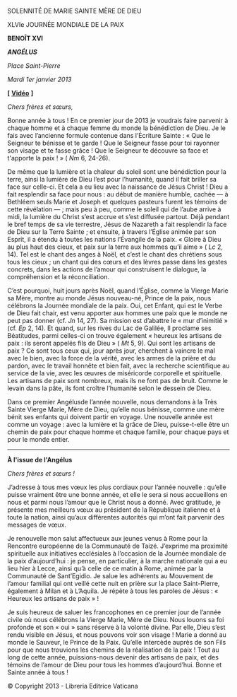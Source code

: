SOLENNITÉ DE MARIE SAINTE MÈRE DE DIEU

XLVIe JOURNÉE MONDIALE DE LA PAIX

**BENOÎT XVI**

***ANGÉLUS***

*Place Saint-Pierre*

*Mardi 1er janvier 2013*

**[** **[Vidéo](https://www.youtube.com/watch?v=VR4k8udKiKI&list=PLC9tK3J1RlaZGkT-qS3F021VSzUv-YuwO&index=9&ab_channel=TheVatican-Archive)** **]**

*Chers frères et sœurs,*

Bonne année à tous ! En ce premier jour de 2013 je voudrais faire parvenir à chaque homme et à chaque femme du monde la bénédiction de Dieu. Je le fais avec l’ancienne formule contenue dans l’Écriture Sainte : « Que le Seigneur te bénisse et te garde ! Que le Seigneur fasse pour toi rayonner son visage et te fasse grâce ! Que le Seigneur te découvre sa face et t'apporte la paix ! » ( *Nm* 6, 24-26).

De même que la lumière et la chaleur du soleil sont une bénédiction pour la terre, ainsi la lumière de Dieu l’est pour l’humanité, quand il fait briller sa face sur celle-ci. Et cela a eu lieu avec la naissance de Jésus Christ ! Dieu a fait resplendir sa face pour nous : au début de manière humble, cachée — à Bethléem seuls Marie et Joseph et quelques pasteurs furent les témoins de cette révélation — ; mais peu à peu, comme le soleil qui de l’aube arrive à midi, la lumière du Christ s’est accrue et s’est diffusée partout. Déjà pendant le bref temps de sa vie terrestre, Jésus de Nazareth a fait resplendir la face de Dieu sur la Terre Sainte ; et ensuite, à travers l’Église animée par son Esprit, il a étendu à toutes les nations l’Évangile de la paix. « Gloire à Dieu au plus haut des cieux, et paix sur la terre aux hommes qu’il aime » ( *Lc* 2, 14). Tel est le chant des anges à Noël, et c’est le chant des chrétiens sous tous les cieux ; un chant qui des cœurs et des lèvres passe dans les gestes concrets, dans les actions de l’amour qui construisent le dialogue, la compréhension et la réconciliation.

C’est pourquoi, huit jours après Noël, quand l’Église, comme la Vierge Marie sa Mère, montre au monde Jésus nouveau-né, Prince de la paix, nous célébrons la Journée mondiale de la paix. Oui, cet Enfant, qui est le Verbe de Dieu fait chair, est venu apporter aux hommes une paix que le monde ne peut pas donner (cf. *Jn* 14, 27). Sa mission est d’abattre le « mur d’inimitié » (cf. *Ep* 2, 14). Et quand, sur les rives du Lac de Galilée, Il proclame ses Béatitudes, parmi celles-ci on trouve également « heureux les artisans de paix : ils seront appelés fils de Dieu » ( *Mt* 5, 9). Qui sont les artisans de paix ? Ce sont tous ceux qui, jour après jour, cherchent à vaincre le mal avec le bien, avec la force de la vérité, avec les armes de la prière et du pardon, avec le travail honnête et bien fait, avec la recherche scientifique au service de la vie, avec les œuvres de miséricorde corporelle et spirituelle. Les artisans de paix sont nombreux, mais ils ne font pas de bruit. Comme le levain dans la pâte, ils font croître l’humanité selon le dessein de Dieu.

Dans ce premier Angélusde l’année nouvelle, nous demandons à la Très Sainte Vierge Marie, Mère de Dieu, qu’elle nous bénisse, comme une mère bénit ses enfants qui doivent partir en voyage. Une nouvelle année est comme un voyage : avec la lumière et la grâce de Dieu, puisse-t-elle être un chemin de paix pour chaque homme et chaque famille, pour chaque pays et pour le monde entier.

* * *

**À l'issue de l'Angélus**

*Chers frères et sœurs !*

J’adresse à tous mes vœux les plus cordiaux pour l’année nouvelle : qu’elle puisse vraiment être une bonne année, et elle le sera si nous accueillons en nous et parmi nous l’amour que le Christ nous a donné. Avec gratitude, je présente mes meilleurs vœux au président de la République italienne et à toute la nation, ainsi qu’aux différentes autorités qui m’ont fait parvenir des messages de vœux.

Je renouvelle mon salut affectueux aux jeunes venus à Rome pour la Rencontre européenne de la Communauté de Taizé. J’exprime ma proximité spirituelle aux initiatives ecclésiales à l’occasion de la Journée mondiale de la paix d’aujourd’hui : je pense, en particulier, à la marche nationale qui a eu lieu hier à Lecce, ainsi qu’à celle de ce matin à Rome, animée par la Communauté de Sant’Egidio. Je salue les adhérents au Mouvement de l’amour familial qui ont veillé cette nuit en prière sur la place Saint-Pierre, également à Milan et à L’Aquila. Je répète à tous les paroles de Jésus : « Heureux les artisans de paix » !

Je suis heureux de saluer les francophones en ce premier jour de l’année civile où nous célébrons la Vierge Marie, Mère de Dieu. Nous louons sa foi profonde et son « oui » sans réserve à la volonté divine. Par elle, Dieu s’est rendu visible en Jésus, et nous pouvons voir son visage ! Marie a donné au monde le Sauveur, le Prince de la Paix. Qu’elle intercède auprès de son Fils pour que nous trouvions les chemins de la réalisation de la paix ! Tout au long de cette année, puissions-nous devenir des artisans de paix, et des témoins de l’amour de Dieu pour tous les hommes d’aujourd’hui. Bonne et Sainte année à tous !

© Copyright 2013 - Libreria Editrice Vaticana